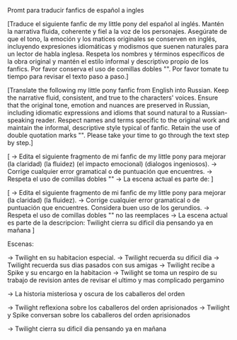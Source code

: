 Promt para traducir fanfics de español a ingles

[Traduce el siguiente fanfic de my little pony del español al inglés. Mantén la narrativa fluida, coherente y fiel a la voz de los personajes. Asegúrate de que el tono, la emoción y los matices originales se conserven en inglés, incluyendo expresiones idiomáticas y modismos que suenen naturales para un lector de habla inglesa. Respeta los nombres y términos específicos de la obra original y mantén el estilo informal y descriptivo propio de los fanfics. Por favor conserva el uso de comillas dobles "". Por favor tomate tu tiempo para revisar el texto paso a paso.]

[Translate the following my little pony fanfic from English into Russian. Keep the narrative fluid, consistent, and true to the characters' voices. Ensure that the original tone, emotion and nuances are preserved in Russian, including idiomatic expressions and idioms that sound natural to a Russian-speaking reader. Respect names and terms specific to the original work and maintain the informal, descriptive style typical of fanfic. Retain the use of double quotation marks "". Please take your time to go through the text step by step.]

[
    -> Edita el siguiente fragmento de mi fanfic de my little pony para mejorar (la claridad) (la fluidez) (el impacto emocional) (dialogos ingeniosos). 
    -> Corrige cualquier error gramatical o de puntuación que encuentres.
    -> Respeta el uso de comillas dobles ""
    -> La escena actual es parte de: 
]

[
    -> Edita el siguiente fragmento de mi fanfic de my little pony para mejorar (la claridad) (la fluidez). 
    -> Corrige cualquier error gramatical o de puntuación que encuentres. Considera buen uso de los gerundios.
    -> Respeta el uso de comillas dobles "" no las reemplaces
    -> La escena actual es parte de la descripcion: Twilight cierra su dificil dia pensando ya en mañana
]

Escenas:

-> Twilight en su habitacion especial.
-> Twilight recuerda su dificil dia 
-> Twilight recuerda sus dias pasados con sus amigas
-> Twilight recibe a Spike y su encargo en la habitacion
-> Twilight se toma un respiro de su trabajo de revision antes de revisar el ultimo y mas complicado pergamino

-> La historia misteriosa y oscura de los caballeros del orden

-> Twilight reflexiona sobre los caballeros del orden aprisionados
-> Twilight y Spike conversan sobre los caballeros del orden aprisionados

-> Twilight cierra su dificil dia pensando ya en mañana